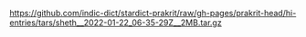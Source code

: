 https://github.com/indic-dict/stardict-prakrit/raw/gh-pages/prakrit-head/hi-entries/tars/sheth__2022-01-22_06-35-29Z__2MB.tar.gz  
